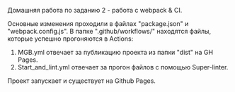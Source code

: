 Домашняя работа по заданию 2 - работа с webpack & CI.

Основные изменения проходили в файлах "package.json" и "webpack.config.js". В папке ".github/workflows/" находятся файлы, которые успешно прогоняются в Actions: 
1) MGB.yml отвечает за публикацию проекта из папки "dist" на GH Pages.
2) Start_and_lint.yml отвечает за прогон файлов с помощью Super-linter. 

Проект запускает и существует на Github Pages.
